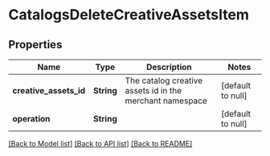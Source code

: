 # CatalogsDeleteCreativeAssetsItem
## Properties

| Name | Type | Description | Notes |
|------------ | ------------- | ------------- | -------------|
| **creative\_assets\_id** | **String** | The catalog creative assets id in the merchant namespace | [default to null] |
| **operation** | **String** |  | [default to null] |

[[Back to Model list]](../README.md#documentation-for-models) [[Back to API list]](../README.md#documentation-for-api-endpoints) [[Back to README]](../README.md)

